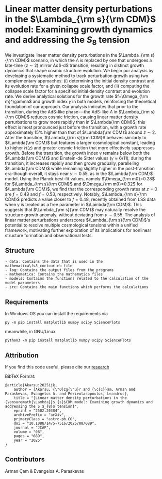 # Linear matter density perturbations in the $\Lambda_{\rm s}{\rm CDM}$ model: Examining growth dynamics and addressing the $S_8$ tension

We investigate linear matter density perturbations in the $\Lambda_{\rm s}{\rm CDM}$ scenario,
in which the $\Lambda$ is replaced by one that undergoes a late-time ($z\sim2$) mirror AdS-dS transition, resulting in distinct growth dynamics that shape cosmic structure evolution. We begin our analysis by developing a systematic method to track perturbation growth using two complementary approaches: (i) determining the initial density contrast and its evolution rate for a given collapse scale factor, and (ii) computing the collapse scale factor for a specified initial density contrast and evolution rate. We derive analytical solutions for the growth rate $f=\Omega_{\rm m}^\gamma$ and growth index $\gamma$ in both models, reinforcing the theoretical foundation of our approach. Our analysis indicates that prior to the transition, during the AdS-like phase---the AdS-like $\Lambda$ in $\Lambda_{\rm s}{\rm CDM}$ reduces cosmic friction, causing linear matter density perturbations to grow more rapidly than in $\Lambda{\rm CDM}$; this effect is most pronounced just before the transition, with a growth rate approximately $15\%$ higher than that of $\Lambda{\rm CDM}$ around $z\sim2$. After the transition, $\Lambda_{\rm s}{\rm CDM}$ behaves similarly to $\Lambda{\rm CDM}$ but features a larger cosmological constant, leading to higher $H(z)$ and greater cosmic friction that more effectively suppresses growth. Before the transition, the growth index $\gamma$ remains below both the $\Lambda{\rm CDM}$ and Einstein-de Sitter values ($\gamma\approx6/11$); during the transition, it increases rapidly and then grows gradually, paralleling $\Lambda{\rm CDM}$ while remaining slightly higher in the post-transition era-though overall, it stays near $\gamma\sim0.55$, as in the $\Lambda{\rm CDM}$ model. Using the Planck best-fit values, namely $\Omega_{\rm m0}=0.28$ for $\Lambda_{\rm s}{\rm CDM}$ and $\Omega_{\rm m0}=0.32$ for $\Lambda{\rm CDM}$, we find that the corresponding growth rates at $z=0$ are $f=0.49$ and $f=0.53$, respectively. Notably, $\Lambda_{\rm s}{\rm CDM}$ predicts a value closer to $f=0.48$, recently obtained from LSS data when $\gamma$ is treated as a free parameter in $\Lambda{\rm CDM}$. This suggests that $\Lambda_{\rm s}{\rm CDM}$ may naturally resolve the structure growth anomaly, without deviating from $\gamma \sim 0.55$. The analysis of linear matter perturbations underscores $\Lambda_{\rm s}{\rm CDM}$'s potential to resolve multiple cosmological tensions within a unified framework, motivating further exploration of its implications for nonlinear structure formation and observational tests.

## Structure

    - data: Contains the data that is used in the mathematica\fs8_contour.nb file
    - log: Contains the output files from the programs
    - mathematica: Contains the mathematica files
    - models: Contains the functions related to the calculation of the model parameters
    - src: Contains the main functions which performs the calculations

## Requirements

In Windows OS you can install the requirements via

    py -m pip install matplotlib numpy scipy SciencePlots

meanwhile, in GNU/Linux

    python3 -m pip install matplotlib numpy scipy SciencePlots

## Attribution

If you find this code useful, please cite our [research](https://inspirehep.net/literature/2895315)

BibTeX Format:

    @article{Akarsu:2025ijk,
        author = {Akarsu, {\"O}zg{\"u}r and {\c{C}}am, Arman and Paraskevas, Evangelos A. and Perivolaropoulos, Leandros},
        title = "{Linear matter density perturbations in the {\ensuremath{\Lambda}}$_{s}$CDM model: Examining growth dynamics and addressing the S $_{8}$ tension}",
        eprint = "2502.20384",
        archivePrefix = "arXiv",
        primaryClass = "astro-ph.CO",
        doi = "10.1088/1475-7516/2025/08/089",
        journal = "JCAP",
        volume = "08",
        pages = "089",
        year = "2025"
    }

## Contributors

Arman Çam & Evangelos A. Paraskevas
